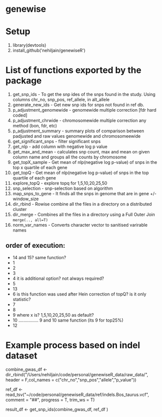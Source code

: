 # genewise


<SOme text to describe genewiseR>

# Setup

1. library(devtools)
2. install_github('nehiljain/genewiseR')




# List of functions exported by the package
1. get_snp_ids - To get the snp ides of the snps found in the study. Using columns chr_no, snp_pos, ref_allele, in alt_allele
2. generate_new_ids - Get new snp ids for snps not found in ref db.
3. p_adjustment_genomewide - genomewide multiple correction [fdr hard coded]
4. p_adjustment_chrwide - chromosomewide multiple correction any method (bon, fdr, etc)
5. p_adjustment_summary - summary plots of comparison between padjusted and raw values genomewide and chromosomeewide
6. get_significant_snps - filter significant snps
7. get_nlp - add column with negative log p value
8. get_max_and_mean - calculates snp count, max and mean on given column name and groups all the counts by chromosome
9. get_topX_sample - Get mean of nlp(negative log p-value) of snps in the top x quartile of each gene 
10. get_topQ - Get mean of nlp(negative log p-value) of snps in the top quartile of each gene
11. explore_topQ - explore topq for 1,5,10,20,25,50
12. snp_selection - snp-selection based on algorithm
13. map_snps_to_gene - It finds all the snps in genome that are in  gene +/- window_size
14. dir_rbind - Rowise combine all the files in a directory on a distributed cluster
15. dir_merge - Combines all the files in a directory using a Full Outer Join `merge(.., all=T)`
16. norm_var_names - Converts character vector to sanitised varirable names

## order of execution:

- 14 and 15? same function?
- 1
- 2
- 3
- 4 it is additional option? not always required?
- 5
- 13
- 6 is this function was used after Hein correction of topQ? is it only statistic?
- 7
- 8
- 9 where x is? 1,5,10,20,25,50 as default?
- 10 ................ 9 and 10 same function (its 9 for top25%)
- 12

# Example process based on indel dataset

combine_gwas_df <- dir_rbind("/Users/nehiljain/code/personal/genewiseR_data/raw_data/", 
header = F,col_names = c("chr_no","snp_pos","allele","p_value"))
 
ref_df <- read_tsv("~/code/personal/genewiseR_data/ref/indels.Bos_taurus.vcf", comment = "##", 
progress = T, trim_ws = T)

result_df <- get_snp_ids(combine_gwas_df, ref_df )
